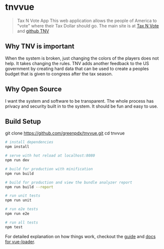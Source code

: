 # tnvvue
> Tax N Vote App
This web application allows the people of America to "vote" where their Tax Dollar should go. The main site is at [Tax N Vote](https://taxnvote.org) and [github TNV](https://github.com/greenpdx/taxnvote)

## Why TNV is important
When the system is broken, just changing the colors of the players does not help. It takes changing the rules. TNV adds another feedback to the US government by creating hard data that can be used to create a peoples budget that is given to congress after the tax season.

## Why Open Source
I want the system and software to be transparent. The whole process has privacy and security built in to the system. It should be fun and easy to use.

## Build Setup

git clone https://github.com/greenpdx/tnvvue.git
cd tnvvue

``` bash
# install dependencies
npm install

# serve with hot reload at localhost:8080
npm run dev

# build for production with minification
npm run build

# build for production and view the bundle analyzer report
npm run build --report

# run unit tests
npm run unit

# run e2e tests
npm run e2e

# run all tests
npm test
```

For detailed explanation on how things work, checkout the [guide](http://vuejs-templates.github.io/webpack/) and [docs for vue-loader](http://vuejs.github.io/vue-loader).
